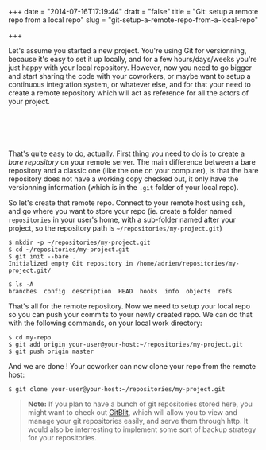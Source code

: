 +++
date = "2014-07-16T17:19:44"
draft = "false"
title = "Git: setup a remote repo from a local repo"
slug = "git-setup-a-remote-repo-from-a-local-repo"

+++

Let's assume you started a new project. You're using Git for versionning, because it's easy to set it up locally, and for a few hours/days/weeks you're just happy with your local repository. However, now you need to go bigger and start sharing the code with your coworkers, or maybe want to setup a continuous integration system, or whatever else, and for that your need to create a remote repository which will act as reference for all the actors of your project.

<script async src="//pagead2.googlesyndication.com/pagead/js/adsbygoogle.js"></script>
<!-- Test ad -->
<ins class="adsbygoogle"
     style="display:inline-block;width:468px;height:60px"
     data-ad-client="ca-pub-9470959665799736"
     data-ad-slot="7479486209"></ins>
<script>
(adsbygoogle = window.adsbygoogle || []).push({});
</script>

That's quite easy to do, actually. First thing you need to do is to create a *bare repository* on your remote server. The main difference between a bare repository and a classic one (like the one on your computer), is that the bare repository does not have a working copy checked out, it only have the versionning information (which is in the `.git` folder of your local repo).

So let's create that remote repo. Connect to your remote host using ssh, and go where you want to store your repo (ie. create a folder named `repositories` in your user's home, with a sub-folder named after your project, so the repository path is `~/repositories/my-project.git`)

	$ mkdir -p ~/repositories/my-project.git
	$ cd ~/repositories/my-project.git
    $ git init --bare .
    Initialized empty Git repository in /home/adrien/repositories/my-project.git/
    
    $ ls -A
    branches  config  description  HEAD  hooks  info  objects  refs

That's all for the remote repository. Now we need to setup your local repo so you can push your commits to your newly created repo. We can do that with the following commands, on your local work directory:

	$ cd my-repo
    $ git add origin your-user@your-host:~/repositories/my-project.git
    $ git push origin master
    
And we are done ! Your coworker can now clone your repo from the remote host:

	$ git clone your-user@your-host:~/repositories/my-project.git

> <strong>Note:</strong> If you plan to have a bunch of git repositories stored here, you might want to check out [GitBlit](http://gitblit.com/), which will allow you to view and manage your git repositories easily, and serve them through http.
It would also be interresting to implement some sort of backup strategy for your repositories.